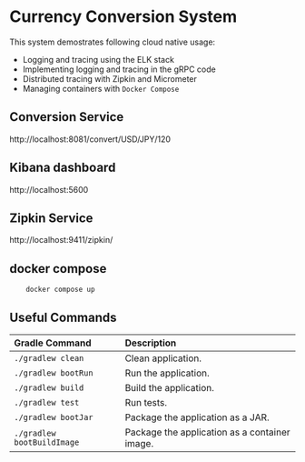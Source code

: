 # Currency Conversion System

This system demostrates following cloud native usage:
* Logging and tracing using the ELK stack
* Implementing logging and tracing in the gRPC code
* Distributed tracing with Zipkin and Micrometer
* Managing containers with `Docker Compose`


## Conversion Service
http://localhost:8081/convert/USD/JPY/120

## Kibana dashboard
http://localhost:5600

## Zipkin Service
http://localhost:9411/zipkin/

## docker compose
```
    docker compose up
```

## Useful Commands

| Gradle Command	         | Description                                   |
|:---------------------------|:----------------------------------------------|
| `./gradlew clean`        | Clean  application.                          |:----------------------------------------------|
| `./gradlew bootRun`        | Run the application.                          |
| `./gradlew build`          | Build the application.                        |
| `./gradlew test`           | Run tests.                                    |
| `./gradlew bootJar`        | Package the application as a JAR.             |
| `./gradlew bootBuildImage` | Package the application as a container image. |
